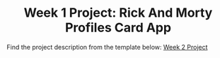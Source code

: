 <h1 align="center">Week 1 Project: Rick And Morty Profiles Card App</h1>

Find the project description from the template below:
<a href="https://github.com/zinduaschool/Project-React-Rick-Morty-Profiles-App">Week 2 Project</a>